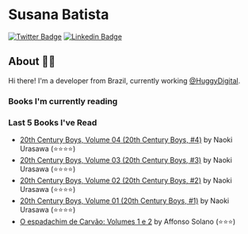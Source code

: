 # Susana Batista

[![Twitter Badge](https://img.shields.io/badge/-Twitter-blue?style=flat-square&logo=Twitter&logoColor=white&link=https://www.twitter.com/susanabatistas)](https://www.twitter.com/susanabatistas/)
[![Linkedin Badge](https://img.shields.io/badge/-Linkedin-blue?style=flat-square&logo=Linkedin&logoColor=white&link=https://www.linkedin.com/in/susanabatistas/)](https://www.linkedin.com/in/susanabatistas/)

## About :woman_technologist:

Hi there! I'm a developer from Brazil, currently working [@HuggyDigital](https://github.com/HuggyDigital).

### Books I'm currently reading
<!-- GOODREADS-LIST:START -->
<!-- GOODREADS-LIST:END -->

### Last 5 Books I've Read
<!-- GOODREADS-READ-LIST:START -->
- [20th Century Boys, Volume 04 (20th Century Boys, #4)](https://www.goodreads.com/review/show/4050445516?utm_medium=api&utm_source=rss) by Naoki Urasawa (⭐⭐⭐⭐)
- [20th Century Boys, Volume 03 (20th Century Boys, #3)](https://www.goodreads.com/review/show/4008016584?utm_medium=api&utm_source=rss) by Naoki Urasawa (⭐⭐⭐⭐)
- [20th Century Boys, Volume 02 (20th Century Boys, #2)](https://www.goodreads.com/review/show/3976720702?utm_medium=api&utm_source=rss) by Naoki Urasawa (⭐⭐⭐⭐)
- [20th Century Boys, Volume 01 (20th Century Boys, #1)](https://www.goodreads.com/review/show/3939150504?utm_medium=api&utm_source=rss) by Naoki Urasawa (⭐⭐⭐⭐)
- [O espadachim de Carvão: Volumes 1 e 2](https://www.goodreads.com/review/show/3865558863?utm_medium=api&utm_source=rss) by Affonso Solano (⭐⭐⭐)
<!-- GOODREADS-READ-LIST:END -->
